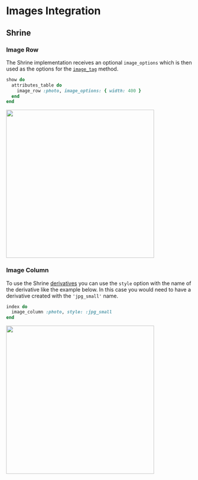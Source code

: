 # Images Integration

## Shrine

### Image Row

The Shrine implementation receives an optional `image_options` which is then used as the options for the [`image_tag`](https://apidock.com/rails/ActionView/Helpers/AssetTagHelper/image_tag) method.
```ruby
show do
  attributes_table do
    image_row :photo, image_options: { width: 400 }
  end
end
```

<img src="./images/paperclip-image-row.png" height="400" />

### Image Column

To use the Shrine [derivatives](https://shrinerb.com/docs/plugins/derivatives) you can use the `style` option with the name of the derivative like the example below. In this case you would need to have a derivative created with the `'jpg_small'` name.
```ruby
index do
  image_column :photo, style: :jpg_small
end
```

<img src="./images/paperclip-image-column.png" height="400" />
